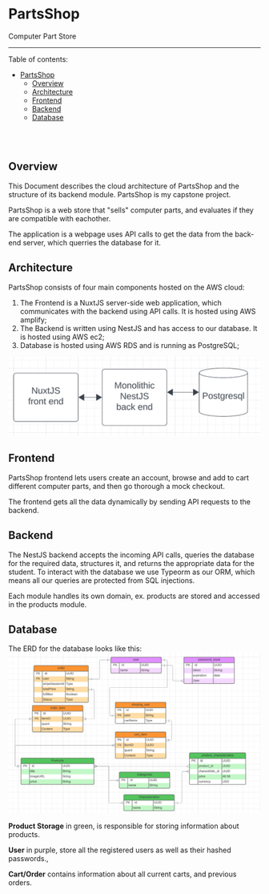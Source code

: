 # PartsShop

Computer Part Store

---

Table of contents:
- [PartsShop](#partsshop)
  - [Overview](#overview)
  - [Architecture](#architecture)
  - [Frontend](#frontend)
  - [Backend](#backend)
  - [Database](#database)

<br><br>

## Overview

This Document describes the cloud architecture of PartsShop and the structure of its backend module. PartsShop is my capstone project.

PartsShop is a web store that "sells" computer parts, and evaluates if they are compatible with eachother.

The application is a webpage uses API calls to get the data from the back-end server, which querries the database for it.

## Architecture
PartsShop consists of four main components hosted on the AWS cloud:

1. The Frontend is a NuxtJS server-side web application, which communicates with the backend using API calls. It is hosted using AWS amplify;
2. The Backend is written using NestJS and has access to our database. It is hosted using AWS ec2;
3. Database is hosted using AWS RDS and is running as PostgreSQL;

![Application Overview](./images/ArchitectureOverview.png)

## Frontend

PartsShop frontend lets users create an account, browse and add to cart different computer parts, and then go thorough a mock checkout.

The frontend gets all the data dynamically by sending API requests to the backend.

## Backend

The NestJS backend accepts the incoming API calls, queries the database for the required data, structures it, and returns the appropriate data for the student. 
To interact with the database we use Typeorm as our ORM, which means all our queries are protected from SQL injections.

Each module handles its own domain, ex. products are stored and accessed in the products module.

## Database

The ERD for the database looks like this:
![Database Overview](./images/PartsshopERD.png)


**Product Storage** in green, is responsible for storing information about products.

**User** in purple, store all the registered users as well as their hashed passwords., 

**Cart/Order** contains information about all current carts, and previous orders.